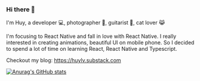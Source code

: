 ### Hi there 👋

I'm Huy, a developer 💻, photographer 📸, guitarist 🎸, cat lover 😹

I'm focusing to React Native and fall in love with React Native. I really interested in creating animations, beautiful UI on mobile phone. So I decided to spend a lot of time on learning React, React Native and Typescript.

Checkout my blog: https://huylv.substack.com

[![Anurag's GitHub stats](https://github-readme-stats.vercel.app/api?username=huy-lv)](https://github.com/anuraghazra/github-readme-stats)
